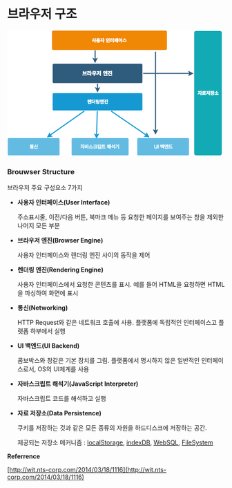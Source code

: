 # 브라우저 구조

![&amp;lt; &#xBE0C;&#xB77C;&#xC6B0;&#xC800; &#xAD6C;&#xC870; &amp;gt;](../../../../.gitbook/assets/untitled-diagram-1.png)

### Brouwser Structure

브라우저 주요 구성요소 7가지

* **사용자 인터페이스\(User Interface\)**

  주소표시줄, 이전/다음 버튼, 북마크 메뉴 등 요청한 페이지를 보여주는 창을 제외한 나머지 모든 부분

* **브라우저 엔진\(Browser Engine\)**

  사용자 인터페이스와 렌더링 엔진 사이의 동작을 제어

* **렌더링 엔진\(Rendering Engine\)**

  사용자 인터페이스에서 요청한 콘텐츠를 표시. 예를 들어 HTML을 요청하면 HTML을 파싱하여 화면에 표시

* **통신\(Networking\)**

  HTTP Request와 같은 네트워크 호출에 사용. 플랫폼에 독립적인 인터페이스고 플랫폼 하부에서 실행

* **UI 백엔드\(UI Backend\)**

  콤보박스와 창같은 기본 장치를 그림. 플랫폼에서 명시하지 않은 일반적인 인터페이스로서, OS의 UI체계를 사용

* **자바스크립트 해석기\(JavaScript Interpreter\)**

  자바스크립트 코드를 해석하고 실행

* **자료 저장소\(Data Persistence\)**

  쿠키를 저장하는 것과 같은 모든 종류의 자원을 하드디스크에 저장하는 공간. 

  제공되는 저장소 메커니즘 :  [localStorage](https://developer.mozilla.org/en-US/docs/Web/API/Window/localStorage), [indexDB](https://developer.mozilla.org/en-US/docs/Web/API/IndexedDB_API), [WebSQL](https://en.wikipedia.org/wiki/Web_SQL_Database), [FileSystem](https://developer.mozilla.org/en-US/docs/Web/API/FileSystem)



 **Referrence**

[http://wit.nts-corp.com/2014/03/18/1116](http://wit.nts-corp.com/2014/03/18/1116)



